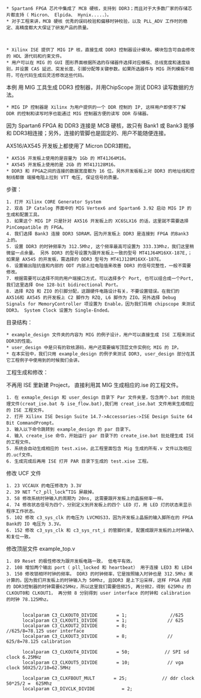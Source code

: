 
	* Spartan6 FPGA 芯片中集成了 MCB 硬核，支持到 DDR3；而且对于大多数厂家的存储芯片都支持（ Micron、 Elpida、 Hynix.....）。
	* 对于工程来讲，MCB 硬核 优秀的误码校验和偏移时钟校验，以及 PLL_ADV 工作时的稳定、高精度都大大保证了研发产品的质量。



	* Xilinx ISE 提供了 MIG IP 核，直接生成 DDR3 控制器设计模块。模块包含可自由修改的 HDL 源代码和约束文件。
	* 用户可以在 MIG 的 GUI 图形界面根据所选的存储器件选择对应模板、总线宽度和速度级别，并设置 CAS 延迟、突发长度、引脚分配等关键参数。如果所选器件与 MIG 所列模板不相符，可在代码生成后灵活修改这些代码。


本例 用 MIG 工具生成 DDR3 控制器，并用ChipScope 测试 DDR3 读写数据的方法。

	* MIG IP 控制器是 Xilinx 为用户提供的一个 DDR 控制的 IP, 这样用户即使不了解 DDR 的控制和读写时序也能通过 MIG 控制器方便的读写 DDR 存储器。


因为 Spartan6 FPGA 和 DDR3 连接是 MCB 硬核，故只有 Bank1 或 Bank3 能够和 DDR3相连接；另外，连接的管脚也是固定的、用户不能随便连接。

AX516/AX545 开发板上都使用了 Micron DDR3颗粒。


	* AX516 开发板上使用的是容量为 1Gb 的 MT41J64M16。
	* AX545 开发板上使用的是 2Gb 的 MT41J128M16。
	* DDR3 和 FPGA之间的连接的数据宽度都为 16 位。另外开发板板上对 DDR3 的地址线和控制线都做 端接电阻上拉到 VTT 电压, 保证信号的质量。


步骤：

	1. 打开 Xilinx CORE Generator System
	2. 双击 IP Catalog 界面中的 MIG Vertex6 and Spartan6 3.92 启动 MIG IP 的生成和配置工具。
	3. 如果这个 MIG IP 只是针对 AX516 开发板上的 XC6SLX16 的话，这里就不需要选择 PinCompatible 的 FPGA。
	4. 我们选择 Bank3 连接 DDR3 SDRAM，因为开发板上 DDR3 是连接到 FPGA 的Bank3 上的。
	5. 设置 DDR3 的时钟频率为 312.5Mhz, 这个频率最高可设置为 333.33Mhz，我们这里稍微留一点余量。 另外 DDR3 的型号设置为跟开发板上一致的型号 MT41J64M16XX-187E,；如果是 AX545 的开发板，需选择的 DDR3 型号为 MT41J128M16XX-187E。
	6. 设置输出阻抗值和内部的 ODT 内部上拉电阻值来改善 DDR3 的信号完整性，一般不需要修改。
	7. 根据需要可以选择不同的用户端接口方式，可以选择多个 Port, 也可以组合成一个Port, 我们这里选择 One 128-bit bidirectional Port。
	8. 选择 RZQ 和 ZIO 的引脚分配，这跟硬件电路设计有关，不要设置错误。在我们的 AX516和 AX545 的开发板上 C2 脚作为 RZQ, L6 脚作为 ZIO。另外选择 Debug Signals for MemoryController 项设置为 Enable，因为我们将用 chipscope 来测试 DDR3。 System Clock 设置为 Single-Ended。


目录结构：

	* example_design 文件夹的内容为 MIG 的例子设计，用户可以直接生成 ISE 工程来测试 DDR3的性能。
	* user_design 中是只有的软核源码，用户还需要编写顶层文件实例化 MIG 的 IP。
	* 在本实验中，我们只用 example_design 的例子来测试 DDR3, user_design 部分在其它工程例子中使用到的时候我们会讲。


工程生成和修改：

不再用 ISE 里新建 Project， 直接利用其 MIG 生成相应的.ise 的工程文件。

	1. 在 exmaple_design 和 user_design 目录下 Par 文件夹里，包含两个.bat 的批处理文件(creat_ise.bat 与 ise_flow.bat),我们用 creat_ise.bat 文件用来生成相应的 ISE 工程文件。
	2. 打开 Xilinx ISE Design Suite 14.7->Accessories->ISE Design Suite 64 Bit CommandPrompt。
	3. 输入以下命令跳转到 example_design 的 par 目录下。
	4. 输入 create_ise 命令，开始运行 par 目录下的 create_ise.bat 批处理生成 ISE 的工程文件。
	5. 系统会自动生成相应的 test.xise，此工程里面包含 Mig 生成的所有.v 文件以及相应的.ucf文件。
	6. 生成完成后再用 ISE 打开 PAR 目录下生成的 test.xise 工程。


修改 UCF 文件


	1. 23 VCCAUX 的电压修改为 3.3V
	2. 39 NET “c?_pll_lock”TIG 屏蔽掉。
	3. 58 修改系统时钟输入的周期为 20ns, 这需要跟开发板上的晶振频率一样。
	4. 74 修改状态信号为四个，分别定义到开发板上的四个 LED 灯，用 LED 灯的状态来显示程序工作状态。
	5. 102 修改 c3_sys_clk 的电压为 LVCMOS33，因为开发板上晶振的输入脚所在的 FPGA Bank的 IO 电压为 3.3V。
	6. 152 修改 c3_sys_clk 和 c3_sys_rst_i 的管脚约束, 配置成跟开发板的上时钟输入和复位一致。


修改顶层文件 example_top.v


	1. 89 Reset 的极性修改为跟开发板电路一致， 低电平有效。
	2. 108 增加两个输出 port（ pll_locked 和 heartbeat） 用于连接 LED3 和 LED4
	3. 150 修改锁相环时钟的频率。 DDR3 的时钟频率，它是按照输入时钟也是 312.5Mhz 来计算的。因为我们开发板上的时钟输入为 50Mhz, 且DDR3 是上下沿采样，这样 FPGA 内部的 DDR3控制器的时钟需要625MHz，所以这里我们需要倍频25, 再分频2，得到 625Mhz 的 CLKOUT0和 CLKOUT1， 再分频 8 分别得到 user interface 的时钟和 calibration 的时钟 78.125Mhz。


          localparam C3_CLKOUT0_DIVIDE       = 1;                //625
          localparam C3_CLKOUT1_DIVIDE       = 1;               // 625
          localparam C3_CLKOUT2_DIVIDE       = 8;                //625/8=78.125 user interface
          localparam C3_CLKOUT3_DIVIDE       = 8;               // 625/8=78.125 calibration

          localparam C3_CLKOUT4_DIVIDE       = 50;             // SPI sd clock 6.25MHz
          localparam C3_CLKOUT5_DIVIDE       = 10;              // vga clock 50X25/2/10=62.5MHz   

          localparam C3_CLKFBOUT_MULT       = 25;             // ddr clock 50*25/2 =  625Mhz   
          localparam C3_DIVCLK_DIVIDE          = 2;       

